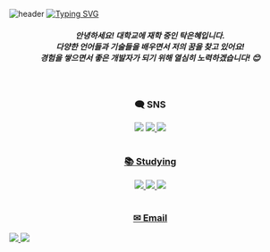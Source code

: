 ![header](https://capsule-render.vercel.app/api?type=rect&color=gradient&customColorList=15,18,25&height=110&section=header&text=Hi%20there%20!!🐣&animation=fadeIn&f&stroke=b678c4&ontSize=300)
[![Typing SVG](https://readme-typing-svg.demolab.com/?lines=Welcome+to+Eunhye's+GitHub&size=30&pause=3000&color=27248A&height=65&background=FFFFFF&duration=4000)](https://git.io/typing-svg)

<h5 align="center">
안녕하세요! 대학교에 재학 중인 탁은혜입니다.<br>
다양한 언어들과 기술들을 배우면서 저의 꿈을 찾고 있어요!<br>
경험을 쌓으면서 좋은 개발자가 되기 위해 열심히 노력하겠습니다! 😊
</h5>


<br>


<h3 align="center"> 🗨 SNS </h3>
<div align="center">
  <img src="https://img.shields.io/badge/Instagram : tag.eunhye-20232a?style=flat-square&logo=instagram&logoColor=E4405F" />
   <a href="https://www.instagram.com/aa_rong15?igsh=MXJrZGptbXdqbGR4Yg%3D%3D&utm_source=qr" target="_blank"><img src="https://img.shields.io/badge/Instagram : aa_rong15-20232a?style=flat-square&logo=instagram&logoColor=E4405F" />
  <img src="https://img.shields.io/badge/Discord : 2unhy2_-20232a?style=flat-square&logo=discord&logoColor=5865F2" />
</div>

<br>

<h3 align="center"> 📚 Studying </h3>
<div align="center">
<img src="https://img.shields.io/badge/-Java-344CB7?style=flat-plastic&logo=Java&logoColor=white"/>
<img src="https://img.shields.io/badge/Spring-6DB33F?style=flat-square&logo=spring&logoColor=FFFFFF" />
<img src="https://img.shields.io/badge/AWS-FFFFFF?style=flat-square&logo=amazonwebservices&logoColor=232F3E" />
</div>

<br>

<h3 align="center"> ✉ Email </h3>
<img src="https://img.shields.io/badge/enhye041227@naver.com-FFFFFF?style=flat-square&logo=naver&logoColor=03C75A" />
<img src="https://img.shields.io/badge/te4579@gmail.com-FFFFFF?style=flat-square&logo=gmail&logoColor=EA4335" />

